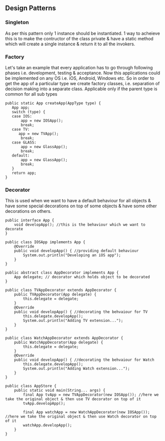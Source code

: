 ## Design Patterns

### Singleton 
As per this pattern only 1 instance should be instantiated. 1 way to acheieve this is to make the contructor of the class private & have a static method which will create a single instance & return it to all the invokers.


### Factory
Let's take an example that every application has to go through following phases i.e. development, testing & acceptance. Now this applications could be implemented on any OS i.e. iOS, Android, Windows etc. So in order to get the app of a particular type we create factory classes, i.e. separation of decision making into a separate class. Applicable only if the parent type is common for all sub types

```
public static App createApp(AppType type) {
   App app;
   switch (type) {
   case IOS:
       app = new IOSApp();
       break;
   case TV:
      app = new TVApp();
       break;
   case GLASS:
       app = new GlassApp();
       break;
   default:
       app = new GlassApp();
       break;
   }
   return app;
}
```

### Decorator
This is used when we want to have a default behaviour for all objects & have some special decorations on top of some objects & have some other decorations on others.

```
public interface App {    
    void developApp(); //this is the behaviour which we want to decorate
}

public class IOSApp implements App {
    @Override
    public void developApp() { //providing default behaviour
        System.out.println("Developing an iOS app");
    }
}

public abstract class AppDecorator implements App {    
    App delegate; // decorator which holds object to be decorated
}

public class TVAppDecorator extends AppDecorator {    
    public TVAppDecorator(App delegate) {
        this.delegate = delegate;
    }
    @Override
    public void developApp() { //decorating the behvaiour for TV
        this.delegate.developApp();
        System.out.println("Adding TV extension...");
    }
}

public class WatchAppDecorator extends AppDecorator {    
    public WatchAppDecorator(App delegate) {
        this.delegate = delegate;
    }
    @Override
    public void developApp() { //decorating the behvaiour for Watch
        this.delegate.developApp();
        System.out.println("Adding Watch extension...");
    }
}

public class AppStore {
    public static void main(String... args) {
        final App tvApp = new TVAppDecorator(new IOSApp()); //here we take the original object & then use TV decorator on top of it
        tvApp.developApp();
        
        final App watchApp = new WatchAppDecorator(new IOSApp()); //here we take the original object & then use Watch decorator on top of it
        watchApp.developApp();
    }
}
```
